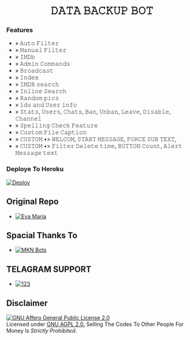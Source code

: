 </p>
<h1 align="center">
  <b>𝙳𝙰𝚃𝙰 𝙱𝙰𝙲𝙺𝚄𝙿 𝙱𝙾𝚃</b>
</h1>


### Features
- » 𝙰𝚞𝚝𝚘 𝙵𝚒𝚕𝚝𝚎𝚛
- » 𝙼𝚊𝚗𝚞𝚊𝚕 𝙵𝚒𝚕𝚝𝚎𝚛
- » 𝙸𝙼𝙳𝚋
- » 𝙰𝚍𝚖𝚒𝚗 𝙲𝚘𝚖𝚖𝚊𝚗𝚍𝚜
- » 𝙱𝚛𝚘𝚊𝚍𝚌𝚊𝚜𝚝
- » 𝙸𝚗𝚍𝚎𝚡
- » 𝙸𝙼𝙳𝙱 𝚜𝚎𝚊𝚛𝚌𝚑
- » 𝙸𝚗𝚕𝚒𝚗𝚎 𝚂𝚎𝚊𝚛𝚌𝚑
- » 𝚁𝚊𝚗𝚍𝚘𝚖 𝚙𝚒𝚌𝚜
- » 𝚒𝚍𝚜 𝚊𝚗𝚍 𝚄𝚜𝚎𝚛 𝚒𝚗𝚏𝚘
- » 𝚂𝚝𝚊𝚝𝚜, 𝚄𝚜𝚎𝚛𝚜, 𝙲𝚑𝚊𝚝𝚜, 𝙱𝚊𝚗, 𝚄𝚗𝚋𝚊𝚗, 𝙻𝚎𝚊𝚟𝚎, 𝙳𝚒𝚜𝚊𝚋𝚕𝚎, 𝙲𝚑𝚊𝚗𝚗𝚎𝚕
- » 𝚂𝚙𝚎𝚕𝚕𝚒𝚗𝚐 𝙲𝚑𝚎𝚌𝚔 𝙵𝚎𝚊𝚝𝚞𝚛𝚎
- » 𝙲𝚞𝚜𝚝𝚘𝚖 𝙵𝚒𝚕𝚎 𝙲𝚊𝚙𝚝𝚒𝚘𝚗
- » 𝙲𝚄𝚂𝚃𝙾𝙼 •> 𝚆𝙴𝙻𝙲𝙾𝙼, 𝚂𝚃𝙰𝚁𝚃 𝙼𝙴𝚂𝚂𝙰𝙶𝙴, 𝙵𝙾𝚁𝙲𝙴 𝚂𝚄𝙱 𝚃𝙴𝚇𝚃, 
- » 𝙲𝚄𝚂𝚃𝙾𝙼 •> 𝙵𝚒𝚕𝚝𝚎𝚛 𝙳𝚎𝚕𝚎𝚝𝚎 𝚝𝚒𝚖𝚎, 𝙱𝚄𝚃𝚃𝙾𝙽 𝙲𝚘𝚞𝚗𝚝, 𝙰𝚕𝚎𝚛𝚝 𝙼𝚎𝚜𝚜𝚊𝚐𝚎 𝚝𝚎𝚡𝚝         

### Deploye To Heroku 

[![Deploy](https://www.herokucdn.com/deploy/button.svg)](https://heroku.com/deploy?template=https://github.com/HeyAdithya/Data-Backup-Bot)                                


## Original Repo

* [![Eva Maria](https://img.shields.io/static/v1?label=Evaa&message=Maria&color=geen)](https://github.com/EvamariaTG/EvaMaria)

## Spacial Thanks To

* [![MKN Bots](https://img.shields.io/static/v1?label=Evaa&message=Maria&color=geen)](https://t.me/mkn_bots_updates)

## TELAGRAM SUPPORT 

* [![123](https://img.shields.io/static/v1?label=MKN&message=BOTZ&color=critical)](https://t.me/VijayAdithyaa)


## Disclaimer
[![GNU Affero General Public License 2.0](https://www.gnu.org/graphics/agplv3-155x51.png)](https://www.gnu.org/licenses/agpl-3.0.en.html#header)    
Licensed under [GNU AGPL 2.0.](https://github.com/EvamariaTG/evamaria/blob/master/LICENSE)
Selling The Codes To Other People For Money Is *Strictly Prohibited*.
